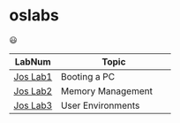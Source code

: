 # oslabs
😃

|LabNum                                                        |Topic                     |
|--------------------------------------------------------------|--------------------------|
|[Jos Lab1](https://github.com/lionelee/oslabs/tree/jos-lab1)  | Booting a PC             |
|[Jos Lab2](https://github.com/lionelee/oslabs/tree/jos-lab2)  | Memory Management        |
|[Jos Lab3](https://github.com/lionelee/oslabs/tree/jos-lab3)  | User Environments        |
